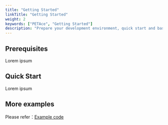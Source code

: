 ```yaml
---
title: "Getting Started"
linkTitle: "Getting Started"
weight: 2
keywords: ["PETAce", "Getting Started"]
description: "Prepare your development environment, quick start and basic tutorials of PETAce."
---
```


## Prerequisites
Lorem ipsum

## Quick Start
Lorem ipsum

## More examples

Please refer：[Example code](/docs/petace/tutorials/example/)
